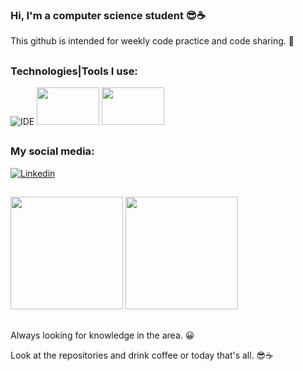 ### Hi, I'm a computer science student 😎☕
 
 This github is intended for weekly code practice and code sharing. 🤗
 ##
 ### Technologies|Tools I use:
 
![IDE](https://img.shields.io/badge/Visual_Studio_Code-0078D4?style=for-the-badge&logo=visual%20studio%20code&logoColor=white)
  <img height="60" width="100" src="https://cdn.jsdelivr.net/gh/devicons/devicon/icons/java/java-original-wordmark.svg" />
  <img img height="60" width="100" src="https://cdn.jsdelivr.net/gh/devicons/devicon/icons/dart/dart-plain-wordmark.svg"/>

           
##
 ### My social media:

[![Linkedin](https://img.shields.io/badge/LinkedIn-0077B5?style=for-the-badge&logo=linkedin&logoColor=white)](https://www.linkedin.com/in/hanspeterdietiker)

 
##

<div>
<img height="180em" src="https://github-readme-stats.vercel.app/api?username=hanspeterdietiker&theme=aura&show_icons=true"/>

<img height="180em" src="https://github-readme-stats.vercel.app/api/top-langs/?username=hanspeterdietiker&layout=compact&langs_count=16&theme=aura"/>
</div>

##

Always looking for knowledge in the area. 😀

Look at the repositories and drink coffee or today that's all. 😎☕
